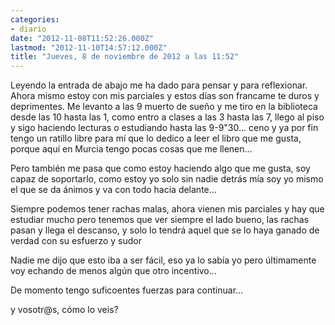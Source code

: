 ```yaml
---
categories:
- diario
date: "2012-11-08T11:52:26.000Z"
lastmod: "2012-11-10T14:57:12.000Z"
title: "Jueves, 8 de noviembre de 2012 a las 11:52"
---
```


Leyendo la entrada de abajo me ha dado para pensar y para reflexionar. Ahora mismo estoy con mis parciales y estos dí­as son francame te duros y deprimentes. Me levanto a las 9 muerto de sueño y me tiro en la biblioteca desde las 10 hasta las 1, como entro a clases a las 3 hasta las 7, llego al piso y sigo haciendo lecturas o estudiando hasta las 9-9"30... ceno y ya por fin tengo un ratillo libre para mí­ que lo dedico a leer el libro que me gusta, porque aquí­ en Murcia tengo pocas cosas que me llenen...


Pero también me pasa que como estoy haciendo algo que me gusta, soy capaz de soportarlo, como estoy yo solo sin nadie detrás mí­a soy yo mismo el que se da ánimos y va con todo hacia delante...

Siempre podemos tener rachas malas, ahora vienen mis parciales y hay que estudiar mucho pero tenemos que ver siempre el lado bueno, las rachas pasan y llega el descanso, y solo lo tendrá aquel que se lo haya ganado de verdad con su esfuerzo y sudor

Nadie me dijo que esto iba a ser fácil, eso ya lo sabí­a yo pero últimamente voy echando de menos algún que otro incentivo... 

De momento tengo suficoentes fuerzas para continuar...

y vosotr@s, cómo lo veis?